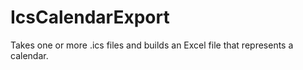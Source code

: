# IcsCalendarExport
Takes one or more .ics files and builds an Excel file that represents a calendar.
